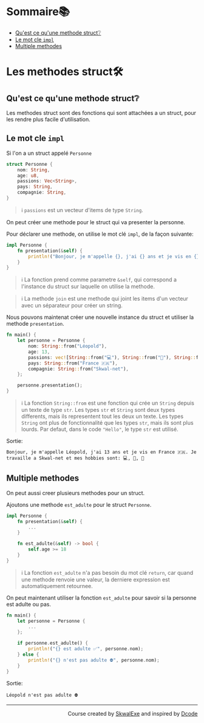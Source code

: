 # Sommaire📚
- [Qu'est ce qu'une methode struct❔](#quest-ce-quune-methode-struct)
- [Le mot cle `impl`](#le-mot-cle-impl)
- [Multiple methodes](#multiple-methodes)

# Les methodes struct🛠️
## Qu'est ce qu'une methode struct❔
Les methodes struct sont des fonctions qui sont attachées a un struct, pour les rendre plus facile d'utilisation.
## Le mot cle `impl`
Si l'on a un struct appelé `Personne`
```rust
struct Personne {
    nom: String,
    age: u8,
    passions: Vec<String>,
    pays: String,
    compagnie: String,
}
```
> ℹ️ `passions` est un vecteur d'items de type `String`.

On peut créer une methode pour le struct qui va presenter la personne.

Pour déclarer une methode, on utilise le mot clé `impl`, de la façon suivante:
```rust
impl Personne {
    fn presentation(&self) {
        println!("Bonjour, je m'appelle {}, j'ai {} ans et je vis en {}. Je travaille a {} et mes hobbies sont: {}", self.nom, self.age, self.pays, self.compagnie, self.passions.join(", "));
    }
}
```
> ℹ️ La fonction prend comme parametre `&self`, qui correspond a l'instance du struct sur laquelle on utilise la methode.

> ℹ️ La methode `join` est une methode qui joint les items d'un vecteur avec un séparateur pour créer un string.

Nous pouvons maintenat créer une nouvelle instance du struct et utiliser la methode `presentation`.
```rust
fn main() {
    let personne = Personne {
        nom: String::from("Léopold"),
        age: 13,
        passions: vec![String::from("💻"), String::from("🛌"), String::from("🍔")],
        pays: String::from("France 🇫🇷"),
        compagnie: String::from("Skwal-net"),
    };

    personne.presentation();
}
```
> ℹ️ La fonction `String::from` est une fonction qui crée un `String` depuis un texte de type `str`. Les types `str` et `String` sont deux types differents, mais ils representent tout les deux un texte. Les types `String` ont plus de fonctionnalité que les types `str`, mais ils sont plus lourds. Par defaut, dans le code `"Hello"`, le type `str` est utilisé.

Sortie:
```
Bonjour, je m'appelle Léopold, j'ai 13 ans et je vis en France 🇫🇷. Je travaille a Skwal-net et mes hobbies sont: 💻, 🛌, 🍔
```

## Multiple methodes
On peut aussi creer plusieurs methodes pour un struct.

Ajoutons une methode `est_adulte` pour le struct `Personne`.
```rust
impl Personne {
    fn presentation(&self) {
        ...
    }

    fn est_adulte(&self) -> bool {
        self.age >= 18
    }
}
```
> ℹ️ La fonction `est_adulte` n'a pas besoin du mot clé `return`, car quand une methode renvoie une valeur, la derniere expression est automatiquement retournee.

On peut maintenant utiliser la fonction `est_adulte` pour savoir si la personne est adulte ou pas.
```rust
fn main() {
    let personne = Personne {
        ...
    };

    if personne.est_adulte() {
        println!("{} est adulte ✅", personne.nom);
    } else {
        println!("{} n'est pas adulte ⛔", personne.nom);
    }
}
```
Sortie:
```
Léopold n'est pas adulte ⛔
```

 
<!--
---

<p align="right"><a href="https://github.com/SkwalExe/learn-rust/tree/main/course/les-methodes-struct">Next Section ⏭️</a></p>
-->

---

<p align="right">Course created by <a href="https://github.com/SkwalExe/" target="_blank">SkwalExe</a> and inspired by <a href="https://www.youtube.com/watch?v=vOMJlQ5B-M0&list=PLVvjrrRCBy2JSHf9tGxGKJ-bYAN_uDCUL" target="_blank">Dcode</a></p>

